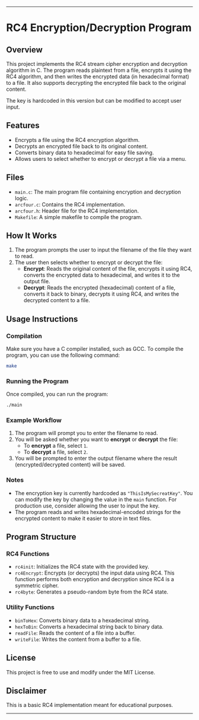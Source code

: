 
---

# RC4 Encryption/Decryption Program

## Overview

This project implements the RC4 stream cipher encryption and decryption algorithm in C. The program reads plaintext from a file, encrypts it using the RC4 algorithm, and then writes the encrypted data (in hexadecimal format) to a file. It also supports decrypting the encrypted file back to the original content.

The key is hardcoded in this version but can be modified to accept user input.

## Features

- Encrypts a file using the RC4 encryption algorithm.
- Decrypts an encrypted file back to its original content.
- Converts binary data to hexadecimal for easy file saving.
- Allows users to select whether to encrypt or decrypt a file via a menu.

## Files

- `main.c`: The main program file containing encryption and decryption logic.
- `arcfour.c`: Contains the RC4 implementation.
- `arcfour.h`: Header file for the RC4 implementation.
- `Makefile`:  A simple makefile to compile the program.
  
## How It Works

1. The program prompts the user to input the filename of the file they want to read.
2. The user then selects whether to encrypt or decrypt the file:
   - **Encrypt**: Reads the original content of the file, encrypts it using RC4, converts the encrypted data to hexadecimal, and writes it to the output file.
   - **Decrypt**: Reads the encrypted (hexadecimal) content of a file, converts it back to binary, decrypts it using RC4, and writes the decrypted content to a file.

## Usage Instructions

### Compilation

Make sure you have a C compiler installed, such as GCC. To compile the program, you can use the following command:

```bash
make
```

### Running the Program

Once compiled, you can run the program:

```bash
./main
```

### Example Workflow

1. The program will prompt you to enter the filename to read.
2. You will be asked whether you want to **encrypt** or **decrypt** the file:
   - To **encrypt** a file, select `1`.
   - To **decrypt** a file, select `2`.
3. You will be prompted to enter the output filename where the result (encrypted/decrypted content) will be saved.

### Notes

- The encryption key is currently hardcoded as `"ThisIsMySecreatKey"`. You can modify the key by changing the value in the `main` function. For production use, consider allowing the user to input the key.
- The program reads and writes hexadecimal-encoded strings for the encrypted content to make it easier to store in text files.

## Program Structure

### RC4 Functions

- `rc4init`: Initializes the RC4 state with the provided key.
- `rc4Encrypt`: Encrypts (or decrypts) the input data using RC4. This function performs both encryption and decryption since RC4 is a symmetric cipher.
- `rc4byte`: Generates a pseudo-random byte from the RC4 state.

### Utility Functions

- `binToHex`: Converts binary data to a hexadecimal string.
- `hexToBin`: Converts a hexadecimal string back to binary data.
- `readFile`: Reads the content of a file into a buffer.
- `writeFile`: Writes the content from a buffer to a file.

## License

This project is free to use and modify under the MIT License.

## Disclaimer

This is a basic RC4 implementation meant for educational purposes.

---
